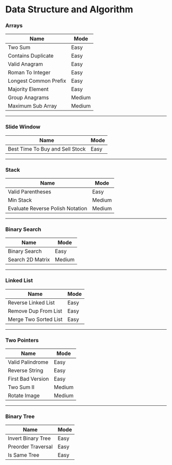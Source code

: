 # Data Structure and Algorithm

### Arrays
| Name                  | Mode   |
|-----------------------|--------|
| Two Sum               | Easy   |
| Contains Duplicate    | Easy   |
| Valid Anagram         | Easy   |
| Roman To Integer      | Easy   |
| Longest Common Prefix | Easy   |
| Majority Element      | Easy   |
| Group Anagrams        | Medium |
| Maximum Sub Array     | Medium |
 
___

### Slide Window
| Name | Mode   |
|------|--------|
|  Best Time To Buy and Sell Stock | Easy |

___

### Stack
| Name                             | Mode   |
|----------------------------------|--------|
| Valid Parentheses                | Easy |
| Min Stack                        | Medium |
| Evaluate Reverse Polish Notation | Medium |

___

### Binary Search
| Name             | Mode   |
|------------------|--------|
| Binary Search    | Easy   |
| Search 2D Matrix | Medium |


___

### Linked List
| Name                  | Mode   |
|-----------------------|--------|
| Reverse Linked List   | Easy |
| Remove Dup From List  | Easy |
| Merge Two Sorted List | Easy |


---
### Two Pointers
| Name              | Mode   |
|-------------------|--------|
| Valid Palindrome  | Easy   |
| Reverse String    | Easy   |
| First Bad Version | Easy   |
| Two Sum II        | Medium |
| Rotate Image      | Medium |

---
### Binary Tree
| Name               | Mode   |
|--------------------|--------|
| Invert Binary Tree | Easy   |
| Preorder Traversal | Easy   |
| Is Same Tree       | Easy   |
